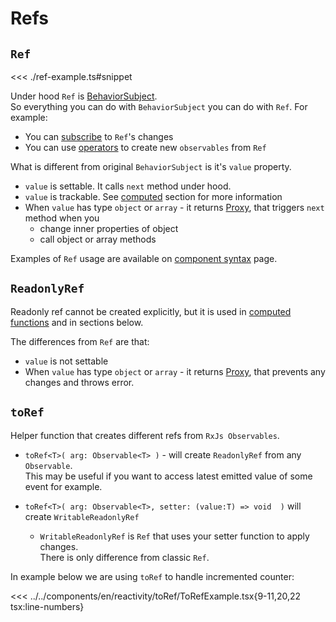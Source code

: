 # Refs

<script setup>
import Demo from '../../components/tools/Demo.vue'
import { ToRefExample } from '../../components/en/reactivity/toRef/ToRefExample.tsx'
</script>

## `Ref`

<<< ./ref-example.ts#snippet

Under hood `Ref` is [BehaviorSubject](https://rxjs.dev/api/index/class/BehaviorSubject).  
So everything you can do with `BehaviorSubject` you can do with `Ref`. For example:
* You can [subscribe](https://rxjs.dev/guide/subscription) to `Ref`'s changes
* You can use [operators](https://rxjs.dev/guide/operators) to create new `observables` from `Ref`


What is different from original `BehaviorSubject` is it's `value` property.

 * `value` is settable. It calls `next` method under hood.
 * `value` is trackable. See [computed](./computed.md) section for more information
 * When `value` has type `object` or `array` - it returns [Proxy](https://developer.mozilla.org/en-US/docs/Web/JavaScript/Reference/Global_Objects/Proxy), that triggers `next` method when you
   * change inner properties of object
   * call object or array methods 

Examples of `Ref` usage are available on [component syntax](../guide/component-syntax.md) page.


## `ReadonlyRef`

Readonly ref cannot be created explicitly, but it is used in [computed functions](./computed.md) and in sections below.

The differences from `Ref` are that:

* `value` is not settable
* When `value` has type `object` or `array` - it returns [Proxy](https://developer.mozilla.org/en-US/docs/Web/JavaScript/Reference/Global_Objects/Proxy), that prevents any changes and throws error.

## `toRef`

Helper function that creates different refs from `RxJs Observables`.

* `toRef<T>( arg: Observable<T> )` - will create `ReadonlyRef` from any `Observable`.  
   This may be useful if you want to access latest emitted value of some event for example.
  
* `toRef<T>( arg: Observable<T>, setter: (value:T) => void  )` will create `WritableReadonlyRef`
  * `WritableReadonlyRef` is `Ref` that uses your setter function to apply changes.  
  There is only difference from classic `Ref`.

In example below we are using `toRef` to handle incremented counter:

<<< ../../components/en/reactivity/toRef/ToRefExample.tsx{9-11,20,22 tsx:line-numbers}
<Demo :is="ToRefExample" />
